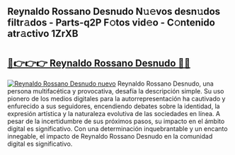 ## Reynaldo Rossano Desnudo N𝚞𝚎vos desn𝚞dos filtr𝚊dos - Parts-q2P F𝚘tos vid𝚎o - C𝚘ntenido atr𝚊ctivo 1ZrXB

# <h2><a href="http://mb6pztg.tromn.icu/?c=Reynaldo+Rossano+Desnudo">🔗👉👉👉 Reynaldo Rossano Desnudo 🔗🔗</a></h2>

[![Reynaldo Rossano Desnudo nuevo](https://i.imgur.com/pEAQMta.gif)](http://mb6pztg.tromn.icu/?c=Reynaldo+Rossano+Desnudo)
Reynaldo Rossano Desnudo, una persona multifacética y provocativa, desafía la descripción simple. Su uso pionero de los medios digitales para la autorrepresentación ha cautivado y enfurecido a sus seguidores, encendiendo debates sobre la identidad, la expresión artística y la naturaleza evolutiva de las sociedades en línea. A pesar de la incertidumbre de sus próximos pasos, su impacto en el ámbito digital es significativo. Con una determinación inquebrantable y un encanto innegable, el impacto de Reynaldo Rossano Desnudo en la comunidad digital es significativo.
